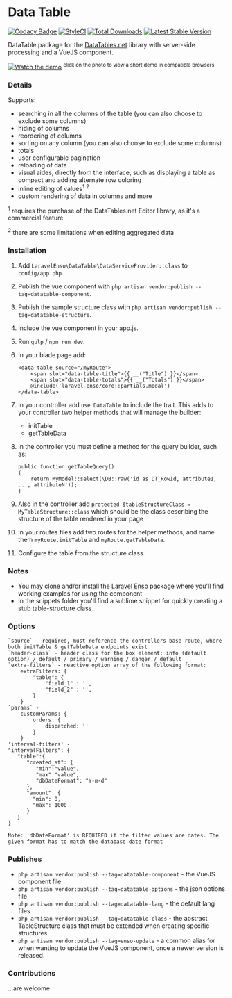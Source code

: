# Data Table
[![Codacy Badge](https://api.codacy.com/project/badge/Grade/ee67de45d1f14dbd98eb72c8cf972902)](https://www.codacy.com/app/laravel-enso/DataTable?utm_source=github.com&amp;utm_medium=referral&amp;utm_content=laravel-enso/DataTable&amp;utm_campaign=Badge_Grade)
[![StyleCI](https://styleci.io/repos/85495802/shield?branch=master)](https://styleci.io/repos/85495802)
[![Total Downloads](https://poser.pugx.org/laravel-enso/datatable/downloads)](https://packagist.org/packages/laravel-enso/datatable)
[![Latest Stable Version](https://poser.pugx.org/laravel-enso/datatable/version)](https://packagist.org/packages/laravel-enso/datatable)

DataTable package for the [DataTables.net](https://datatables.net/) library with server-side processing and a VueJS component.

[![Watch the demo](https://laravel-enso.github.io/datatable/screenshots/Selection_001.png)](https://laravel-enso.github.io/datatable/videos/demo_01.webm)
<sup>click on the photo to view a short demo in compatible browsers</sup>  

### Details
Supports:
- searching in all the columns of the table (you can also choose to exclude some columns)
- hiding of columns
- reordering of columns
- sorting on any column (you can also choose to exclude some columns)
- totals
- user configurable pagination
- reloading of data
- visual aides, directly from the interface, such as displaying a table as compact and adding alternate row coloring
- inline editing of values<sup>1</sup> <sup>2</sup>
- custom rendering of data in columns
and more

<sup>1</sup> requires the purchase of the DataTables.net Editor library, as it's a commercial feature

<sup>2</sup> there are some limitations when editing aggregated data

### Installation

1. Add `LaravelEnso\DataTable\DataServiceProvider::class` to `config/app.php`.

2. Publish the vue component with `php artisan vendor:publish --tag=datatable-component`.

3. Publish the sample structure class with `php artisan vendor:publish --tag=datatable-structure`.

4. Include the vue component in your app.js.

5. Run `gulp` / `npm run dev`.

6. In your blade page add:

    ```
    <data-table source="/myRoute">
        <span slot="data-table-title">{{ __("Title") }}</span>
        <span slot="data-table-totals">{{ __("Totals") }}</span>
        @include('laravel-enso/core::partials.modal')
    </data-table>
    ```

7. In your controller add `use DataTable` to include the trait. This adds to your controller two helper methods that will manage the builder:
	- initTable
	- getTableData

8. In the controller you must define a method for the query builder, such as:

    ```
    public function getTableQuery()
    {
        return MyModel::select(\DB::raw('id as DT_RowId, attribute1, ..., attributeN'));
    }
    ```

9. Also in the controller add `protected $tableStructureClass = MyTableStructure::class` which should be the class describing the structure of the table rendered in your page 

10. In your routes files add two routes for the helper methods, and name them `myRoute.initTable` and `myRoute.getTableData`.

11. Configure the table from the structure class.

### Notes

- You may clone and/or install the [Laravel Enso](https://github.com/laravel-enso/Enso) package where you'll find working examples for using the component
- In the snippets folder you'll find a sublime snippet for quickly creating a stub table-structure class

### Options

	`source` - required, must reference the controllers base route, where both initTable & getTableData endpoints exist
	`header-class` - header class for the box element: info (default option) / default / primary / warning / danger / default
	`extra-filters` - reactive option array of the following format:
		extraFilters: {
	        "table": {
	            "field_1" : '',
	            "field_2" : '',
	        }
	    }
    `params` -
	    customParams: {
            orders: {
                dispatched: ''
            }
        }
    'interval-filters' -
    "intervalFilters": {
	   "table":{
	      "created_at": {
	         "min":"value",
	         "max":"value",
	         "dbDateFormat": "Y-m-d"
	      },
	      "amount": {
	      	"min": 0,
	      	"max": 1000
	      }
	   }
	}

	Note: 'dbDateFormat' is REQUIRED if the filter values are dates. The given format has to match the database date format

### Publishes

- `php artisan vendor:publish --tag=datatable-component` - the VueJS component file
- `php artisan vendor:publish --tag=datatable-options` - the json options file
- `php artisan vendor:publish --tag=datatable-lang` - the default lang files
- `php artisan vendor:publish --tag=datatable-class` - the abstract TableStructure class that must be extended when creating specific structures
- `php artisan vendor:publish --tag=enso-update` - a common alias for when wanting to update the VueJS component, 
once a newer version is released.


### Contributions

...are welcome